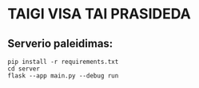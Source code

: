 # TAIGI VISA TAI PRASIDEDA

## Serverio paleidimas:
    pip install -r requirements.txt
    cd server
    flask --app main.py --debug run  